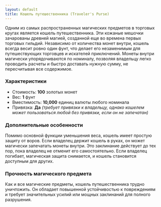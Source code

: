 ```yaml
---
layout: default
title: Кошель путешественника (Traveler's Purse)
---
```

Одним из самых распространенных магических предметов в торговых кругах является кошель путешественника. Эти кожаные мешочки зачарованы древней магией, созданной еще во времена первых торговых гильдий. Независимо от количества монет внутри, кошель всегда весит ровно один фунт, что делает его незаменимым для путешествующих торговцев и искателей приключений. Монеты внутри магически упорядочиваются по номиналу, позволяя владельцу легко проводить расчеты и быстро доставать нужную сумму, не пересчитывая все содержимое.

### Характеристики

- Стоимость: **100** золотых монет
- Вес: **1** фунт
- Вместимость: **10,000** единиц валюты любого номинала
- Привязка: **Да** *(требует привязки к владельцу, однако кошелем может пользоваться любой без привязки, если он не запечатан)*

### Дополнительные особенности

Помимо основной функции уменьшения веса, кошель имеет простую защиту от воров. Если владелец держит кошель в руках, он может магически запечатать монеты внутри. Это заклинание действует до тех пор, пока владелец не отменит его самостоятельно. Если владелец погибает, магическая защита снимается, и кошель становится доступным для других.

### Прочность магического предмета

Как и все магические предметы, кошель путешественника трудно уничтожить. Он обладает повышенной устойчивостью к повреждениям и требует значительных усилий или мощных заклинаний для полного разрушения.